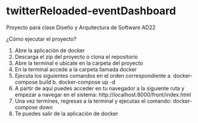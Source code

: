 # twitterReloaded-eventDashboard
Proyecto para clase Diseño y Arquitectura de Software AD22

¿Cómo ejecutar el proyecto?

1. Abre la aplicación de docker
2. Descarga el zip del proyecto o clona el repositorio
3. Abre la terminal e ubicate en la carpeta del proyecto
4. En la terminal accede a la carpeta llamada docker 
5. Ejecuta los siguientes comandos en el orden correspondiente
    a. docker-compose build
    b. docker-compose up -d
6. A partir de aquí puedes acceder en tu navegador a la siguiente ruta y empezar a navegar en el sistema: http://localhost:8000/front/index.html
7. Una vez termines, regresas a la terminal y ejecutas el comando: docker-compose down
8. Te puedes salir de la aplicación de docker
